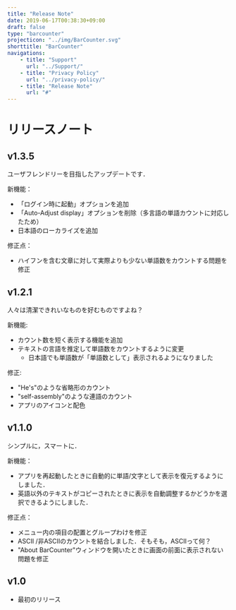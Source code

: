 ```yaml
---
title: "Release Note"
date: 2019-06-17T00:38:30+09:00
draft: false
type: "barcounter"
projecticon: "../img/BarCounter.svg"
shorttitle: "BarCounter"
navigations:
    - title: "Support"
      url: "../Support/"
    - title: "Privacy Policy"
      url: "../privacy-policy/"
    - title: "Release Note"
      url: "#"
---
```


# リリースノート

## v1.3.5

ユーザフレンドリーを目指したアップデートです．

新機能：

- 「ログイン時に起動」オプションを追加  
- 「Auto-Adjust display」オプションを削除（多言語の単語カウントに対応したため）  
- 日本語のローカライズを追加

修正点：

- ハイフンを含む文章に対して実際よりも少ない単語数をカウントする問題を修正

## v1.2.1

人々は清潔できれいなものを好むものですよね？

新機能:

- カウント数を短く表示する機能を追加  
- テキストの言語を推定して単語数をカウントするように変更  
    - 日本語でも単語数が「単語数として」表示されるようになりました

修正:

- "He's"のような省略形のカウント  
- "self-assembly"のような連語のカウント  
- アプリのアイコンと配色

## v1.1.0

シンプルに，スマートに．

新機能：

- アプリを再起動したときに自動的に単語/文字として表示を復元するようにしました．  
- 英語以外のテキストがコピーされたときに表示を自動調整するかどうかを選択できるようにしました．

修正点：

- メニュー内の項目の配置とグループわけを修正  
- ASCII /非ASCIIのカウントを結合しました．そもそも，ASCIIって何？  
- "About BarCounter"ウィンドウを開いたときに画面の前面に表示されない問題を修正

## v1.0

- 最初のリリース
